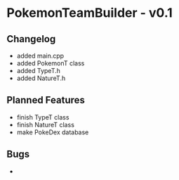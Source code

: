 # PokemonTeamBuilder - v0.1 #
## Changelog ##
- added main.cpp
- added PokemonT class
- added TypeT.h
- added NatureT.h

## Planned Features ##
- finish TypeT class
- finish NatureT class
- make PokeDex database

## Bugs ##
-
